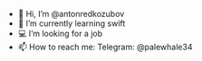 - 👋 Hi, I’m @antonredkozubov
- 🌱 I’m currently learning swift
- 💻 I’m looking for a job
- 📫 How to reach me: Telegram: @palewhale34

